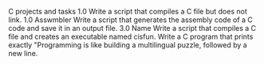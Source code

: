 C projects and tasks
1.0 Write a script that compiles a C file but does not link.
1.0 Asswmbler Write a script that generates the assembly code of a C code and save it in an output file.
3.0 Name Write a script that compiles a C file and creates an executable named cisfun.
Write a C program that prints exactly "Programming is like building a multilingual puzzle, followed by a new line.
